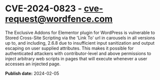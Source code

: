 # CVE-2024-0823 - cve-request@wordfence.com

The Exclusive Addons for Elementor plugin for WordPress is vulnerable to Stored Cross-Site Scripting via the 'Link To' url in carousels in all versions up to, and including, 2.6.8 due to insufficient input sanitization and output escaping on user supplied attributes. This makes it possible for authenticated attackers with contributor-level and above permissions to inject arbitrary web scripts in pages that will execute whenever a user accesses an injected page.

**Publish date:** 2024-02-05

